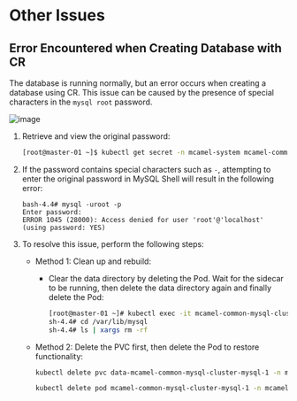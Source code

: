 # Other Issues

## Error Encountered when Creating Database with CR

The database is running normally, but an error occurs when creating a database using CR. This issue can be caused by the presence of special characters in the `mysql root` password.

![image](https://docs.daocloud.io/daocloud-docs-images/docs/middleware/mysql/images/faq-mysql-2.png)

1. Retrieve and view the original password:

    ```bash
    [root@master-01 ~]$ kubectl get secret -n mcamel-system mcamel-common-mysql-cluster-secret -o=jsonpath='{.data.ROOT_PASSWORD}' | base64 -d
    ```

2. If the password contains special characters such as `-`, attempting to enter the original password in MySQL Shell will result in the following error:

    ```console
    bash-4.4# mysql -uroot -p
    Enter password:
    ERROR 1045 (28000): Access denied for user 'root'@'localhost' (using password: YES)
    ```

3. To resolve this issue, perform the following steps:

    - Method 1: Clean up and rebuild:
        - Clear the data directory by deleting the Pod. Wait for the sidecar to be running, then delete the data directory again and finally delete the Pod:

            ```bash
            [root@master-01 ~]# kubectl exec -it mcamel-common-mysql-cluster-mysql-1 -n mcamel-system -c sidecar -- /bin/sh
            sh-4.4# cd /var/lib/mysql
            sh-4.4# ls | xargs rm -rf
            ```

    - Method 2: Delete the PVC first, then delete the Pod to restore functionality:

        ```bash
        kubectl delete pvc data-mcamel-common-mysql-cluster-mysql-1 -n mcamel-system
        ```

        ```bash
        kubectl delete pod mcamel-common-mysql-cluster-mysql-1 -n mcamel-system
        ```
